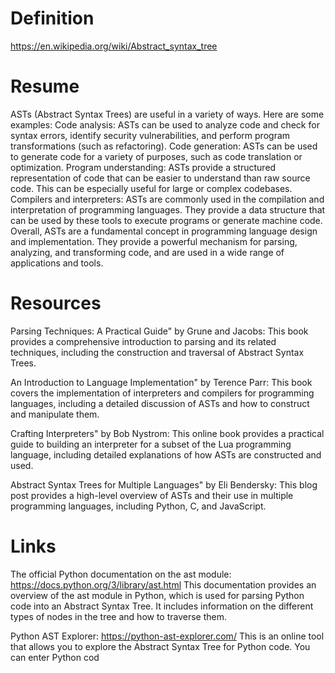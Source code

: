 # Definition

https://en.wikipedia.org/wiki/Abstract_syntax_tree

# Resume

ASTs (Abstract Syntax Trees) are useful in a variety of ways. Here are some examples:
Code analysis: ASTs can be used to analyze code and check for syntax errors, identify security vulnerabilities, and perform program transformations (such as refactoring).
Code generation: ASTs can be used to generate code for a variety of purposes, such as code translation or optimization.
Program understanding: ASTs provide a structured representation of code that can be easier to understand than raw source code. This can be especially useful for large or complex codebases.
Compilers and interpreters: ASTs are commonly used in the compilation and interpretation of programming languages. They provide a data structure that can be used by these tools to execute programs or generate machine code.
Overall, ASTs are a fundamental concept in programming language design and implementation. They provide a powerful
mechanism for parsing, analyzing, and transforming code, and are used in a wide range of applications and tools.

# Resources

Parsing Techniques: A Practical Guide" by Grune and Jacobs: This book provides a comprehensive introduction to parsing
and its related techniques, including the construction and traversal of Abstract Syntax Trees.

An Introduction to Language Implementation" by Terence Parr: This book covers the implementation of interpreters and
compilers for programming languages, including a detailed discussion of ASTs and how to construct and manipulate them.

Crafting Interpreters" by Bob Nystrom: This online book provides a practical guide to building an interpreter for a
subset of the Lua programming language, including detailed explanations of how ASTs are constructed and used.

Abstract Syntax Trees for Multiple Languages" by Eli Bendersky: This blog post provides a high-level overview of ASTs
and their use in multiple programming languages, including Python, C, and JavaScript.

# Links

The official Python documentation on the ast module: https://docs.python.org/3/library/ast.html This documentation
provides an overview of the ast module in Python, which is used for parsing Python code into an Abstract Syntax Tree. It
includes information on the different types of nodes in the tree and how to traverse them.

Python AST Explorer: https://python-ast-explorer.com/ This is an online tool that allows you to explore the Abstract
Syntax Tree for Python code. You can enter Python cod
